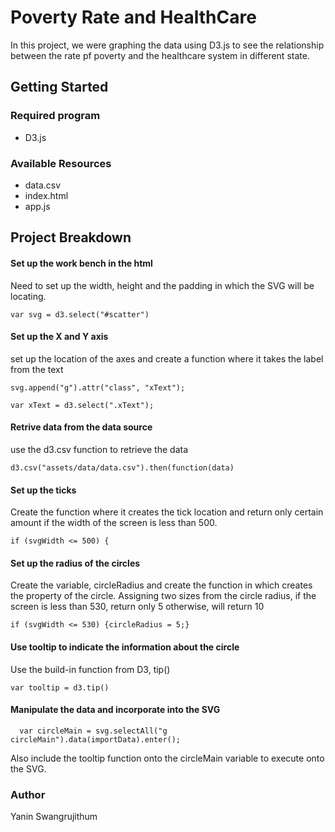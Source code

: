 # Poverty Rate and HealthCare
In this project, we were graphing the data using D3.js to see the relationship between the rate pf poverty and the healthcare system in different state. 
## Getting Started
### Required program
* D3.js
### Available Resources
* data.csv
* index.html
* app.js
## Project Breakdown
#### Set up the work bench in the html
Need to set up the width, height and the padding in which the SVG will be locating. 

```var svg = d3.select("#scatter")```

#### Set up the X and Y axis 
set up the location of the axes and create a function where it takes the label from the text

```svg.append("g").attr("class", "xText");```

```var xText = d3.select(".xText");```
#### Retrive data from the data source
use the d3.csv function to retrieve the data

```d3.csv("assets/data/data.csv").then(function(data)```

#### Set up the ticks 
Create the function where it creates the tick location and return only certain amount if the width of the screen is less than 500. 

```if (svgWidth <= 500) {```

#### Set up the radius of the circles
Create the variable, circleRadius and create the function in which creates the property of the circle. 
Assigning two sizes from the circle radius, if the screen is less than 530, return only 5 otherwise, will return 10

```if (svgWidth <= 530) {circleRadius = 5;}```

#### Use tooltip to indicate the information about the circle
Use the build-in function from D3, tip() 

```var tooltip = d3.tip()```

#### Manipulate the data and incorporate into the SVG 

```  var circleMain = svg.selectAll("g circleMain").data(importData).enter();```

Also include the tooltip function onto the circleMain variable to execute onto the SVG. 

### Author 
Yanin Swangrujithum 



